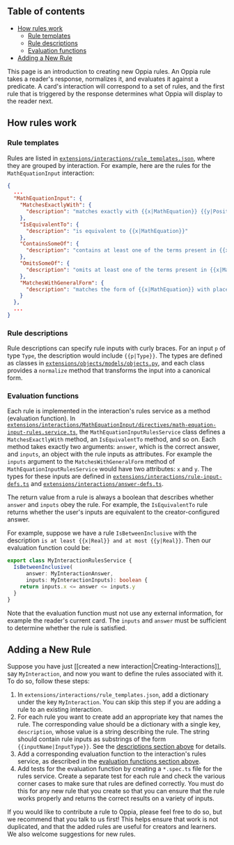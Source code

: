 ## Table of contents

* [How rules work](#how-rules-work)
  * [Rule templates](#rule-templates)
  * [Rule descriptions](#rule-descriptions)
  * [Evaluation functions](#evaluation-functions)
* [Adding a New Rule](#adding-a-new-rule)

This page is an introduction to creating new Oppia rules. An Oppia rule takes a reader's response, normalizes it, and evaluates it against a predicate. A card's interaction will correspond to a set of rules, and the first rule that is triggered by the response determines what Oppia will display to the reader next.

## How rules work

### Rule templates

Rules are listed in [`extensions/interactions/rule_templates.json`](https://github.com/oppia/oppia/blob/develop/extensions/interactions/rule_templates.json), where they are grouped by interaction. For example, here are the rules for the `MathEquationInput` interaction:

```json
{
  ...
  "MathEquationInput": {
    "MatchesExactlyWith": {
      "description": "matches exactly with {{x|MathEquation}} {{y|PositionOfTerms}}"
    },
    "IsEquivalentTo": {
      "description": "is equivalent to {{x|MathEquation}}"
    },
    "ContainsSomeOf": {
      "description": "contains at least one of the terms present in {{x|MathEquation}} {{y|PositionOfTerms}}"
    },
    "OmitsSomeOf": {
      "description": "omits at least one of the terms present in {{x|MathEquation}} {{y|PositionOfTerms}}"
    },
    "MatchesWithGeneralForm": {
      "description": "matches the form of {{x|MathEquation}} with placeholders {{y|SetOfAlgebraicIdentifier}}"
    }
  },
  ...
}
```

### Rule descriptions

Rule descriptions can specify rule inputs with curly braces. For an input `p` of type `Type`, the description would include `{{p|Type}}`. The types are defined as classes in [`extensions/objects/models/objects.py`](https://github.com/oppia/oppia/blob/develop/extensions/objects/models/objects.py), and each class provides a `normalize` method that transforms the input into a canonical form.

### Evaluation functions

Each rule is implemented in the interaction's rules service as a method (evaluation function). In [`extensions/interactions/MathEquationInput/directives/math-equation-input-rules.service.ts`](https://github.com/oppia/oppia/blob/develop/extensions/interactions/MathEquationInput/directives/math-equation-input-rules.service.ts), the `MathEquationInputRulesService` class defines a `MatchesExactlyWith` method, an `IsEquivalentTo` method, and so on. Each method takes exactly two arguments: `answer`, which is the correct answer, and `inputs`, an object with the rule inputs as attributes. For example the `inputs` argument to the `MatchesWithGeneralForm` method of `MathEquationInputRulesService` would have two attributes: `x` and `y`. The types for these inputs are defined in [`extensions/interactions/rule-input-defs.ts`](https://github.com/oppia/oppia/blob/develop/extensions/interactions/rule-input-defs.ts) and [`extensions/interactions/answer-defs.ts`](https://github.com/oppia/oppia/blob/develop/extensions/interactions/answer-defs.ts).

The return value from a rule is always a boolean that describes whether `answer` and `inputs` obey the rule. For example, the `IsEquivalentTo` rule returns whether the user's inputs are equivalent to the creator-configured answer.

For example, suppose we have a rule `IsBetweenInclusive` with the description `is at least {{x|Real}} and at most {{y|Real}}`. Then our evaluation function could be:

```ts
export class MyInteractionRulesService {
  IsBetweenInclusive(
      answer: MyInteractionAnswer,
      inputs: MyInteractionInputs): boolean {
    return inputs.x <= answer <= inputs.y
  }
}
```

Note that the evaluation function must not use any external information, for example the reader's current card. The `inputs` and `answer` must be sufficient to determine whether the rule is satisfied.

## Adding a New Rule

Suppose you have just [[created a new interaction|Creating-Interactions]], say `MyInteraction`, and now you want to define the rules associated with it. To do so, follow these steps:

1. In `extensions/interactions/rule_templates.json`, add a dictionary under the key `MyInteraction`. You can skip this step if you are adding a rule to an existing interaction.
2. For each rule you want to create add an appropriate key that names the rule. The corresponding value should be a dictionary with a single key, `description`, whose value is a string describing the rule. The string should contain rule inputs as substrings of the form `{{inputName|InputType}}`. See the [descriptions section above](#rule-descriptions) for details.
3. Add a corresponding evaluation function to the interaction's rules service, as described in the [evaluation functions section above](#evaluation-functions).
4. Add tests for the evaluation function by creating a `*.spec.ts` file for the rules service. Create a separate test for each rule and check the various corner cases to make sure that rules are defined correctly. You must do this for any new rule that you create so that you can ensure that the rule works properly and returns the correct results on a variety of inputs.

If you would like to contribute a rule to Oppia, please feel free to do so, but we recommend that you talk to us first! This helps ensure that work is not duplicated, and that the added rules are useful for creators and learners. We also welcome suggestions for new rules.
